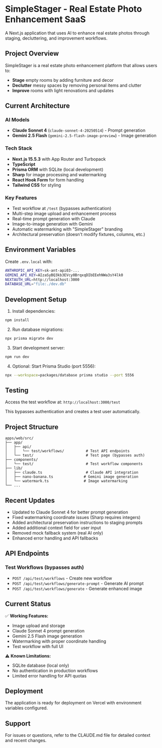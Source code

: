 # SimpleStager - Real Estate Photo Enhancement SaaS

A Next.js application that uses AI to enhance real estate photos through staging, decluttering, and improvement workflows.

## Project Overview

SimpleStager is a real estate photo enhancement platform that allows users to:
- **Stage** empty rooms by adding furniture and decor
- **Declutter** messy spaces by removing personal items and clutter  
- **Improve** rooms with light renovations and updates

## Current Architecture

### AI Models
- **Claude Sonnet 4** (`claude-sonnet-4-20250514`) - Prompt generation
- **Gemini 2.5 Flash** (`gemini-2.5-flash-image-preview`) - Image generation

### Tech Stack
- **Next.js 15.5.3** with App Router and Turbopack
- **TypeScript**
- **Prisma ORM** with SQLite (local development)
- **Sharp** for image processing and watermarking
- **React Hook Form** for form handling
- **Tailwind CSS** for styling

### Key Features
- Test workflow at `/test` (bypasses authentication)
- Multi-step image upload and enhancement process
- Real-time prompt generation with Claude
- Image-to-image generation with Gemini
- Automatic watermarking with "SimpleStager" branding
- Architectural preservation (doesn't modify fixtures, columns, etc.)

## Environment Variables

Create `.env.local` with:
```bash
ANTHROPIC_API_KEY=sk-ant-api03-...
GEMINI_API_KEY=AIzaSyBQ3kb3EVcy0BrqxqDIbEEehNWa3sY4lk0
NEXTAUTH_URL=http://localhost:3000
DATABASE_URL="file:./dev.db"
```

## Development Setup

1. Install dependencies:
```bash
npm install
```

2. Run database migrations:
```bash
npx prisma migrate dev
```

3. Start development server:
```bash
npm run dev
```

4. Optional: Start Prisma Studio (port 5556):
```bash
npx --workspace=packages/database prisma studio --port 5556
```

## Testing

Access the test workflow at: `http://localhost:3000/test`

This bypasses authentication and creates a test user automatically.

## Project Structure

```
apps/web/src/
├── app/
│   ├── api/
│   │   └── test/workflows/          # Test API endpoints
│   └── test/                        # Test page (bypasses auth)
├── components/
│   └── test/                        # Test workflow components
├── lib/
│   ├── claude.ts                    # Claude API integration
│   ├── nano-banana.ts              # Gemini image generation
│   └── watermark.ts                # Image watermarking
└── ...
```

## Recent Updates

- Updated to Claude Sonnet 4 for better prompt generation
- Fixed watermarking coordinate issues (Sharp requires integers)
- Added architectural preservation instructions to staging prompts
- Added additional context field for user input
- Removed mock fallback system (real AI only)
- Enhanced error handling and API fallbacks

## API Endpoints

### Test Workflows (bypasses auth)
- `POST /api/test/workflows` - Create new workflow
- `POST /api/test/workflows/generate-prompt` - Generate AI prompt
- `POST /api/test/workflows/generate` - Generate enhanced image

## Current Status

✅ **Working Features:**
- Image upload and storage
- Claude Sonnet 4 prompt generation
- Gemini 2.5 Flash image generation
- Watermarking with proper coordinate handling
- Test workflow with full UI

⚠️ **Known Limitations:**
- SQLite database (local only)
- No authentication in production workflows
- Limited error handling for API quotas

## Deployment

The application is ready for deployment on Vercel with environment variables configured.

## Support

For issues or questions, refer to the CLAUDE.md file for detailed context and recent changes.